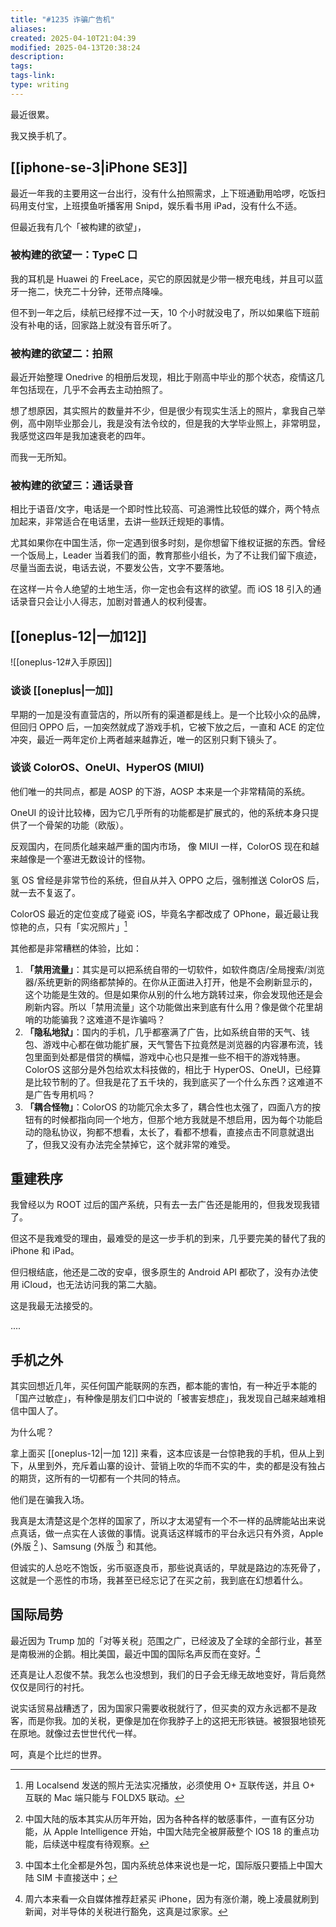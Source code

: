 ```yaml
---
title: "#1235 诈骗广告机"
aliases: 
created: 2025-04-10T21:04:39
modified: 2025-04-13T20:38:24
description: 
tags: 
tags-link: 
type: writing
---
```


最近很累。

我又换手机了。

## [[iphone-se-3|iPhone SE3]]

最近一年我的主要用这一台出行，没有什么拍照需求，上下班通勤用哈啰，吃饭扫码用支付宝，上班摸鱼听播客用 Snipd，娱乐看书用 iPad，没有什么不适。

但最近我有几个「被构建的欲望」，

### 被构建的欲望一：TypeC 口

我的耳机是 Huawei 的 FreeLace，买它的原因就是少带一根充电线，并且可以蓝牙一拖二，快充二十分钟，还带点降噪。

但不到一年之后，续航已经撑不过一天，10 个小时就没电了，所以如果临下班前没有补电的话，回家路上就没有音乐听了。

### 被构建的欲望二：拍照

最近开始整理 Onedrive 的相册后发现，相比于刚高中毕业的那个状态，疫情这几年包括现在，几乎不会再去主动拍照了。

想了想原因，其实照片的数量并不少，但是很少有现实生活上的照片，拿我自己举例，高中刚毕业那会儿，我是没有法令纹的，但是我的大学毕业照上，非常明显，我感觉这四年是我加速衰老的四年。

而我一无所知。

### 被构建的欲望三：通话录音

相比于语音/文字，电话是一个即时性比较高、可追溯性比较低的媒介，两个特点加起来，非常适合在电话里，去讲一些跃迁规矩的事情。

尤其如果你在中国生活，你一定遇到很多时刻，是你想留下维权证据的东西。曾经一个饭局上，Leader 当着我们的面，教育那些小组长，为了不让我们留下痕迹，尽量当面去说，电话去说，不要发公告，文字不要落地。

在这样一片令人绝望的土地生活，你一定也会有这样的欲望。而 iOS 18 引入的通话录音只会让小人得志，加剧对普通人的权利侵害。

## [[oneplus-12|一加12]]

![[oneplus-12#入手原因]]

### 谈谈 [[oneplus|一加]]

早期的一加是没有直营店的，所以所有的渠道都是线上。是一个比较小众的品牌，但回归 OPPO 后，一加突然就成了游戏手机，它被下放之后，一直和 ACE 的定位冲突，最近一两年定价上两者越来越靠近，唯一的区别只剩下镜头了。

### 谈谈 ColorOS、OneUI、HyperOS (MIUI)

他们唯一的共同点，都是 AOSP 的下游，AOSP 本来是一个非常精简的系统。

OneUI 的设计比较棒，因为它几乎所有的功能都是扩展式的，他的系统本身只提供了一个骨架的功能（欧版）。

反观国内，在同质化越来越严重的国内市场， 像 MIUI 一样，ColorOS 现在和越来越像是一个塞进无数设计的怪物。

氢 OS 曾经是非常节俭的系统，但自从并入 OPPO 之后，强制推送 ColorOS 后，就一去不复返了。

ColorOS 最近的定位变成了碰瓷 iOS，毕竟名字都改成了 OPhone，最近最让我惊艳的点，只有「实况照片」[^cannot_use_localsend]

其他都是非常糟糕的体验，比如：

1. **「禁用流量」**：其实是可以把系统自带的一切软件，如软件商店/全局搜索/浏览器/系统更新的网络都禁掉的。在你从正面进入打开，他是不会刷新显示的，这个功能是生效的。但是如果你从别的什么地方跳转过来，你会发现他还是会刷新内容。所以「禁用流量」这个功能做出来到底有什么用？像是做个花里胡哨的功能骗我？这难道不是诈骗吗？
2. **「隐私地狱」**：国内的手机，几乎都塞满了广告，比如系统自带的天气、钱包、游戏中心都在做功能扩展，天气警告下拉竟然是浏览器的内容瀑布流，钱包里面到处都是借贷的横幅，游戏中心也只是推一些不相干的游戏特惠。ColorOS 这部分是外包给欢太科技做的，相比于 HyperOS、OneUI，已经算是比较节制的了。但我是花了五千块的，我到底买了一个什么东西？这难道不是广告专用机吗？
3. **「耦合怪物」**：ColorOS 的功能冗余太多了，耦合性也太强了，四面八方的按钮有的时候都指向同一个地方，但那个地方我就是不想启用，因为每个功能启动的隐私协议，狗都不想看，太长了，看都不想看，直接点击不同意就退出了，但我又没有办法完全禁掉它，这个就非常的难受。

## 重建秩序

我曾经以为 ROOT 过后的国产系统，只有去一去广告还是能用的，但我发现我错了。

但这不是我难受的理由，最难受的是这一步手机的到来，几乎要完美的替代了我的 iPhone 和 iPad。

但归根结底，他还是二改的安卓，很多原生的 Android API 都砍了，没有办法使用 iCloud，也无法访问我的第二大脑。

这是我最无法接受的。

....

## 手机之外

其实回想近几年，买任何国产能联网的东西，都本能的害怕，有一种近乎本能的「国产过敏症」，有种像是朋友们口中说的「被害妄想症」，我发现自己越来越难相信中国人了。

为什么呢？

拿上面买 [[oneplus-12|一加 12]] 来看，这本应该是一台惊艳我的手机，但从上到下，从里到外，充斥着山寨的设计、营销上吹的华而不实的牛，卖的都是没有独占的期货，这所有的一切都有一个共同的特点。

他们是在骗我入场。

我真是太清楚这是个怎样的国家了，所以才太渴望有一个不一样的品牌能站出来说点真话，做一点实在人该做的事情。说真话这样城市的平台永远只有外资，Apple (外版 [^apple-phone] )、Samsung (外版 [^sumsung-phone]) 和其他。

但诚实的人总吃不饱饭，劣币驱逐良币，那些说真话的，早就是路边的冻死骨了，这就是一个恶性的市场，我甚至已经忘记了在买之前，我到底在幻想着什么。

## 国际局势

最近因为 Trump 加的「对等关税」范围之广，已经波及了全球的全部行业，甚至是南极洲的企鹅。相比美国，最近中国的国际名声反而在变好。[^free-tax]

还真是让人忍俊不禁。我怎么也没想到，我们的日子会无缘无故地变好，背后竟然仅仅是同行的衬托。

说实话贸易战糟透了，因为国家只需要收税就行了，但买卖的双方永远都不是政客，而是你我。加的关税，更像是加在你我脖子上的这把无形铁链。被狠狠地锁死在原地。就像过去世世代代一样。

呵，真是个比烂的世界。

[^cannot_use_localsend]: 用 Localsend 发送的照片无法实况播放，必须使用 O+ 互联传送，并且 O+ 互联的 Mac 端只能与 FOLDX5 联动。
[^apple-phone]: 中国大陆的版本其实从历年开始，因为各种各样的敏感事件，一直有区分功能，从 Apple Intelligence 开始，中国大陆完全被屏蔽整个 IOS 18 的重点功能，后续送中程度有待观察。
[^sumsung-phone]: 中国本土化全都是外包，国内系统总体来说也是一坨，国际版只要插上中国大陆 SIM 卡直接送中；
[^free-tax]: 周六本来看一众自媒体推荐赶紧买 iPhone，因为有涨价潮，晚上凌晨就刷到新闻，对半导体的关税进行豁免，这真是过家家。
